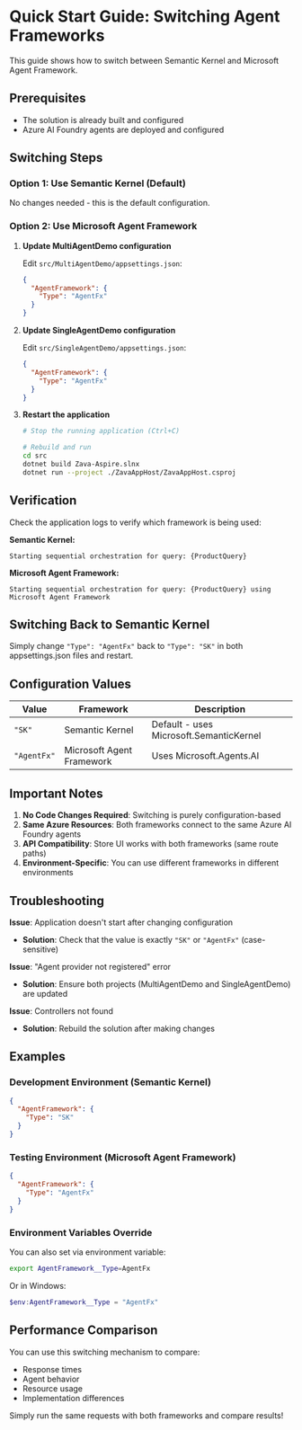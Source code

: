 # Quick Start Guide: Switching Agent Frameworks

This guide shows how to switch between Semantic Kernel and Microsoft Agent Framework.

## Prerequisites
- The solution is already built and configured
- Azure AI Foundry agents are deployed and configured

## Switching Steps

### Option 1: Use Semantic Kernel (Default)
No changes needed - this is the default configuration.

### Option 2: Use Microsoft Agent Framework

1. **Update MultiAgentDemo configuration**
   
   Edit `src/MultiAgentDemo/appsettings.json`:
   ```json
   {
     "AgentFramework": {
       "Type": "AgentFx"
     }
   }
   ```

2. **Update SingleAgentDemo configuration**
   
   Edit `src/SingleAgentDemo/appsettings.json`:
   ```json
   {
     "AgentFramework": {
       "Type": "AgentFx"
     }
   }
   ```

3. **Restart the application**
   ```bash
   # Stop the running application (Ctrl+C)
   
   # Rebuild and run
   cd src
   dotnet build Zava-Aspire.slnx
   dotnet run --project ./ZavaAppHost/ZavaAppHost.csproj
   ```

## Verification

Check the application logs to verify which framework is being used:

**Semantic Kernel:**
```
Starting sequential orchestration for query: {ProductQuery}
```

**Microsoft Agent Framework:**
```
Starting sequential orchestration for query: {ProductQuery} using Microsoft Agent Framework
```

## Switching Back to Semantic Kernel

Simply change `"Type": "AgentFx"` back to `"Type": "SK"` in both appsettings.json files and restart.

## Configuration Values

| Value | Framework | Description |
|-------|-----------|-------------|
| `"SK"` | Semantic Kernel | Default - uses Microsoft.SemanticKernel |
| `"AgentFx"` | Microsoft Agent Framework | Uses Microsoft.Agents.AI |

## Important Notes

1. **No Code Changes Required**: Switching is purely configuration-based
2. **Same Azure Resources**: Both frameworks connect to the same Azure AI Foundry agents
3. **API Compatibility**: Store UI works with both frameworks (same route paths)
4. **Environment-Specific**: You can use different frameworks in different environments

## Troubleshooting

**Issue**: Application doesn't start after changing configuration
- **Solution**: Check that the value is exactly `"SK"` or `"AgentFx"` (case-sensitive)

**Issue**: "Agent provider not registered" error
- **Solution**: Ensure both projects (MultiAgentDemo and SingleAgentDemo) are updated

**Issue**: Controllers not found
- **Solution**: Rebuild the solution after making changes

## Examples

### Development Environment (Semantic Kernel)
```json
{
  "AgentFramework": {
    "Type": "SK"
  }
}
```

### Testing Environment (Microsoft Agent Framework)
```json
{
  "AgentFramework": {
    "Type": "AgentFx"
  }
}
```

### Environment Variables Override
You can also set via environment variable:
```bash
export AgentFramework__Type=AgentFx
```

Or in Windows:
```powershell
$env:AgentFramework__Type = "AgentFx"
```

## Performance Comparison

You can use this switching mechanism to compare:
- Response times
- Agent behavior
- Resource usage
- Implementation differences

Simply run the same requests with both frameworks and compare results!
